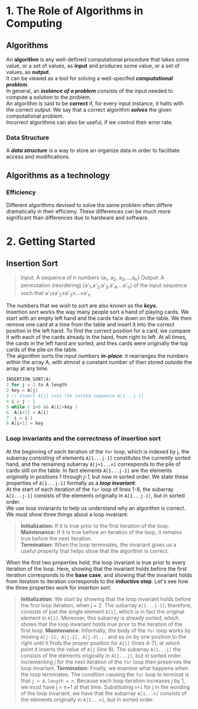 # 1. The Role of Algorithms in Computing

## Algorithms

An **algorithm** is any well-defined computational procedure that takes some value, or a set of values, as **input** and produces some value, or a set of values, as **output**. <br>
It can be viewed as a tool for solving a well-specifed ***computational problem***. <br>
In general, an ***instance of a problem*** consists of the input needed to compute a solution to the problem.<br>
An algorithm is said to be **correct** if, for every input instance, it halts with the correct output. We say that a correct algorithm ***solves*** the given computational problem.<br>
Incorrect algorithms can also be useful, if we control their error rate.

### Data Structure

A ***data structure*** is a way to store an organize data in order to facilitate access and modifications.

## Algorithms as a technology

### Efficiency

Different algorithms devised to solve the same problem often differe dramatically in their efficieny. These differences can be much more significant than differences due to hardware and software.

# 2. Getting Started

## Insertion Sort
>
> Input: A sequence of n numbers {a<sub>1</sub>, a<sub>2</sub>, a<sub>3</sub>,...,a<sub>n</sub>}
> Output: A permutation (reordering) {a'<sub>1</sub>,a'<sub>2</sub>,a'<sub>3</sub>,a'<sub>4</sub>,...a'<sub>n</sub>} of the input sequence such that a'<sub>1</sub>&le;a'<sub>2</sub>&le;a'<sub>3</sub>&le;...&le;a'<sub>n</sub>

The numbers that we wish to sort are also known as the ***keys***.<br>
Insertion sort works the way many people sort a hand of playing cards. We start with an empty left hand and the cards face down on the table. We then remove one card at a time from the table and insert it into the correct position in the left hand. To find the correct position for a card, we compare it with each of the cards already in the hand, from right to left. At all times, the cards in the left hand are sorted, and thes cards were originally the top cards of the pile on the table.<br>
The algorithm sorts the input numbers ***in-place***: it rearranges the numbers within the array A, with atmost a constant number of then stored outside the array at any time.

```cpp
INSERTION_SORT(A)
1 for j = 2 to A.length
2 key = A[j]
3 // Insert A[j] into the sorted sequence A[1...j-1]
4 i = j - 1
5 while ( i>0 && A[i]>key )
6  A[i+1] = A[i]
7  i = i-1
8 A[i+1] = key
```

### **Loop invariants and the correctness of insertion sort**

At the beginning of each iteration of the `for` loop, which is indexed by j, the subarray consisting of elements `A[1...j-1]` constitutes the currently sorted hand, and the remaining subarray `A[j+1...n]` corresponds to the pile of cards still on the table. In fact elements `A[1...j-1]` are the elements *originally* in positions 1 through *j-1*, but now in sorted order. We state these properties of `A[1...j-1]` formally as a ***loop invariant***:<br>
At the start of each iteration of the `for` loop of lines 1-8, the subarray `A[1...j-1]` consists of the elements originally in `A[1...j-1]`, but in sorted order.<br>
We use loop invariants to help us understand why an algorithm is correct. We must show three things about a loop invariant:
> **Initialization:** If it is true prior to the first iteration of the loop. <br>
> **Maintenance:** If it is true before an iteration of the loop, it remains true before the next iteration. <br>
> **Termination:** When the loop terminates, the invariant gives us a useful property that helps show that the algorithm is correct.

When the first two properties hold, the loop invariant is true prior to every iteration of the loop. Here, showing that the invariant holds before the first iteration corresponds to the **base case**, and showing that the invariant holds from iteration to iteration corresponds to the **inductive step**.
Let's see how the three properties work for insertion sort.
> **Initialization**: We start by showing that the loop invariant holds before the first loop iteration, when j = 2. The subarray `A[1...j-1]`, therefore, consists of just the single element `A[1]`, which is in fact the original element in `A[1]`. Moreover, this subarray is already sorted, which shows that the loop invariant holds true prior to the iteration of the first loop.
> **Maintenance**: Informally, the body of the `for` loop works by moving `A[j-1], A[j-2], A[j-3]...` and so on by one position to the right until it finds the proper position for `A[j]` (lines 4-7), at which point it inserts the value of `A[j` (line 8). The subarray `A[1...j]` the consists of the elements originally in `A[1...j]`, but in sorted order. Incrementing *j* for the next iteration of the `for` loop then preserves the loop invariant.
> **Termination**: Finally, we examine what happens when the loop terminates. The condition causing the `for` loop to terminat is that `j > A.length = n`. Because each loop iteration increases *j* by 1, we must have j = n+1 at that time. Substituting `n+1` for j in the wording of the loop invariant, we have that the subarray `A[1...n]` consists of the elements originally in `A[1...n]`, but in sorted order.
